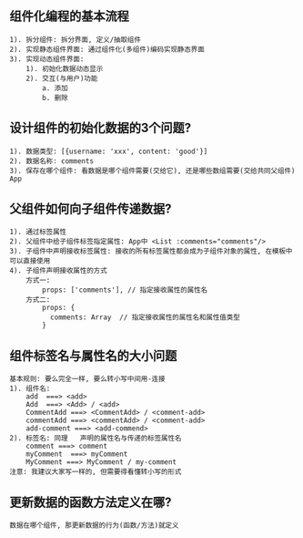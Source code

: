 ## 组件化编程的基本流程
	1). 拆分组件: 拆分界面, 定义/抽取组件
	2). 实现静态组件界面: 通过组件化(多组件)编码实现静态界面
	3). 实现动态组件界面:
		1). 初始化数据动态显示
		2). 交互(与用户)功能
			a. 添加
			b. 删除

## 设计组件的初始化数据的3个问题?
	1). 数据类型: [{username: 'xxx', content: 'good'}]
	2). 数据名称: comments
	3). 保存在哪个组件: 看数据是哪个组件需要(交给它), 还是哪些数组需要(交给共同父组件) App

## 父组件如何向子组件传递数据?
	1). 通过标签属性
	2). 父组件中给子组件标签指定属性: App中 <List :comments="comments"/>
	3). 子组件中声明接收标签属性: 接收的所有标签属性都会成为子组件对象的属性, 在模板中可以直接使用
	4). 子组件声明接收属性的方式
		方式一: 
			props: ['comments'], // 指定接收属性的属性名
		方式二:
			props: {
		      comments: Array  // 指定接收属性的属性名和属性值类型
		    }

## 组件标签名与属性名的大小问题
	基本规则: 要么完全一样, 要么转小写中间用-连接
	1). 组件名: 
		add  ===> <add>
		Add  ===> <Add> / <add>
		CommentAdd ===> <CommentAdd> / <comment-add>
		commentAdd ===> <commentAdd> / <comment-add>
		add-comment ===> <add-commend>
	2). 标签名: 同理   声明的属性名与传递的标签属性名
		comment ===> comment
		myComment  ===> myComment
		MyComment ===> MyComment / my-comment
	注意: 我建议大家写一样的, 但需要得看懂转小写的形式

## 更新数据的函数方法定义在哪?   
	数据在哪个组件, 那更新数据的行为(函数/方法)就定义